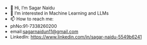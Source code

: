 - 👋 Hi, I’m Sagar Naidu
- 👀 I’m interested in Machine Learning and LLMs
- 📫 How to reach me:
- phNo:91-7338260200
- email:sagarnaidun11@gmail.com
- LinkedIn: https://www.linkedin.com/in/sagar-naidu-5549b6241

<!---
SagarNaidu5/SagarNaidu5 is a ✨ special ✨ repository because its `README.md` (this file) appears on your GitHub profile.
You can click the Preview link to take a look at your changes.
--->
